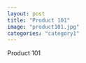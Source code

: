 ```yaml
---
layout: post
title: "Product 101"
image: "product101.jpg"
categories: "category1"
---
```

Product 101
